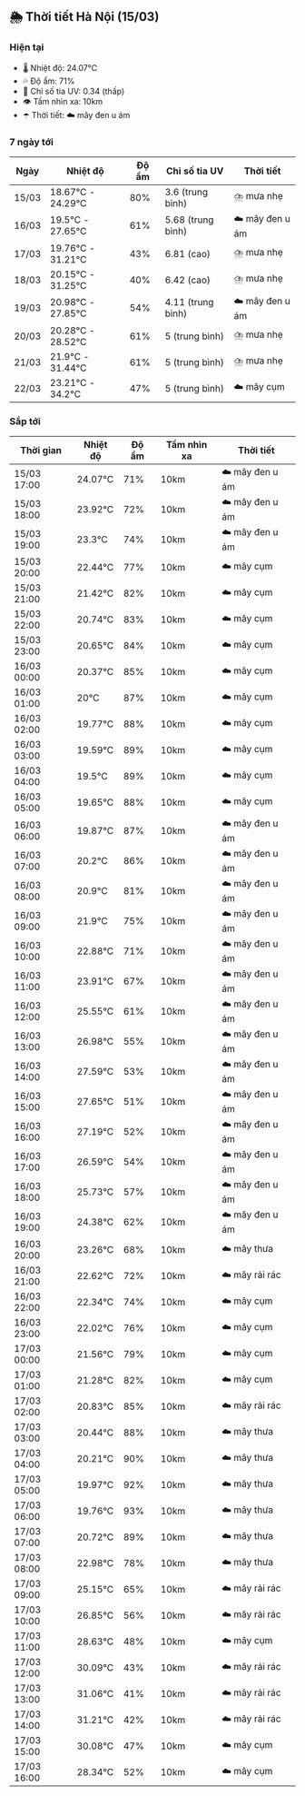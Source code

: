 ## 🌦️ Thời tiết Hà Nội (15/03)

### Hiện tại

- 🌡️ Nhiệt độ: 24.07℃
- 💦 Độ ẩm: 71%
- 🌟 Chỉ số tia UV: 0.34 (thấp)
- 👁️ Tầm nhìn xa: 10km
- ☂️ Thời tiết: ☁️ mây đen u ám

### 7 ngày tới

| Ngày | Nhiệt độ | Độ ẩm | Chỉ số tia UV | Thời tiết |
| --- | --- | --- | --- | --- |
| 15/03 | 18.67℃ - 24.29℃ | 80% | 3.6 (trung bình) | ⛈️ mưa nhẹ |
| 16/03 | 19.5℃ - 27.65℃ | 61% | 5.68 (trung bình) | ☁️ mây đen u ám |
| 17/03 | 19.76℃ - 31.21℃ | 43% | 6.81 (cao) | ⛈️ mưa nhẹ |
| 18/03 | 20.15℃ - 31.25℃ | 40% | 6.42 (cao) | ⛈️ mưa nhẹ |
| 19/03 | 20.98℃ - 27.85℃ | 54% | 4.11 (trung bình) | ☁️ mây đen u ám |
| 20/03 | 20.28℃ - 28.52℃ | 61% | 5 (trung bình) | ⛈️ mưa nhẹ |
| 21/03 | 21.9℃ - 31.44℃ | 61% | 5 (trung bình) | ⛈️ mưa nhẹ |
| 22/03 | 23.21℃ - 34.2℃ | 47% | 5 (trung bình) | ☁️ mây cụm |

### Sắp tới

| Thời gian | Nhiệt độ | Độ ẩm | Tầm nhìn xa | Thời tiết |
| --- | --- | --- | --- | --- |
| 15/03 17:00 | 24.07℃ | 71% | 10km | ☁️ mây đen u ám |
| 15/03 18:00 | 23.92℃ | 72% | 10km | ☁️ mây đen u ám |
| 15/03 19:00 | 23.3℃ | 74% | 10km | ☁️ mây đen u ám |
| 15/03 20:00 | 22.44℃ | 77% | 10km | ☁️ mây cụm |
| 15/03 21:00 | 21.42℃ | 82% | 10km | ☁️ mây cụm |
| 15/03 22:00 | 20.74℃ | 83% | 10km | ☁️ mây cụm |
| 15/03 23:00 | 20.65℃ | 84% | 10km | ☁️ mây cụm |
| 16/03 00:00 | 20.37℃ | 85% | 10km | ☁️ mây cụm |
| 16/03 01:00 | 20℃ | 87% | 10km | ☁️ mây cụm |
| 16/03 02:00 | 19.77℃ | 88% | 10km | ☁️ mây cụm |
| 16/03 03:00 | 19.59℃ | 89% | 10km | ☁️ mây cụm |
| 16/03 04:00 | 19.5℃ | 89% | 10km | ☁️ mây cụm |
| 16/03 05:00 | 19.65℃ | 88% | 10km | ☁️ mây cụm |
| 16/03 06:00 | 19.87℃ | 87% | 10km | ☁️ mây đen u ám |
| 16/03 07:00 | 20.2℃ | 86% | 10km | ☁️ mây đen u ám |
| 16/03 08:00 | 20.9℃ | 81% | 10km | ☁️ mây đen u ám |
| 16/03 09:00 | 21.9℃ | 75% | 10km | ☁️ mây đen u ám |
| 16/03 10:00 | 22.88℃ | 71% | 10km | ☁️ mây đen u ám |
| 16/03 11:00 | 23.91℃ | 67% | 10km | ☁️ mây đen u ám |
| 16/03 12:00 | 25.55℃ | 61% | 10km | ☁️ mây đen u ám |
| 16/03 13:00 | 26.98℃ | 55% | 10km | ☁️ mây đen u ám |
| 16/03 14:00 | 27.59℃ | 53% | 10km | ☁️ mây đen u ám |
| 16/03 15:00 | 27.65℃ | 51% | 10km | ☁️ mây đen u ám |
| 16/03 16:00 | 27.19℃ | 52% | 10km | ☁️ mây đen u ám |
| 16/03 17:00 | 26.59℃ | 54% | 10km | ☁️ mây đen u ám |
| 16/03 18:00 | 25.73℃ | 57% | 10km | ☁️ mây đen u ám |
| 16/03 19:00 | 24.38℃ | 62% | 10km | ☁️ mây đen u ám |
| 16/03 20:00 | 23.26℃ | 68% | 10km | ☁️ mây thưa |
| 16/03 21:00 | 22.62℃ | 72% | 10km | ☁️ mây rải rác |
| 16/03 22:00 | 22.34℃ | 74% | 10km | ☁️ mây cụm |
| 16/03 23:00 | 22.02℃ | 76% | 10km | ☁️ mây cụm |
| 17/03 00:00 | 21.56℃ | 79% | 10km | ☁️ mây cụm |
| 17/03 01:00 | 21.28℃ | 82% | 10km | ☁️ mây cụm |
| 17/03 02:00 | 20.83℃ | 85% | 10km | ☁️ mây rải rác |
| 17/03 03:00 | 20.44℃ | 88% | 10km | ☁️ mây thưa |
| 17/03 04:00 | 20.21℃ | 90% | 10km | ☁️ mây thưa |
| 17/03 05:00 | 19.97℃ | 92% | 10km | ☁️ mây thưa |
| 17/03 06:00 | 19.76℃ | 93% | 10km | ☁️ mây thưa |
| 17/03 07:00 | 20.72℃ | 89% | 10km | ☁️ mây thưa |
| 17/03 08:00 | 22.98℃ | 78% | 10km | ☁️ mây thưa |
| 17/03 09:00 | 25.15℃ | 65% | 10km | ☁️ mây rải rác |
| 17/03 10:00 | 26.85℃ | 56% | 10km | ☁️ mây rải rác |
| 17/03 11:00 | 28.63℃ | 48% | 10km | ☁️ mây cụm |
| 17/03 12:00 | 30.09℃ | 43% | 10km | ☁️ mây rải rác |
| 17/03 13:00 | 31.06℃ | 41% | 10km | ☁️ mây rải rác |
| 17/03 14:00 | 31.21℃ | 42% | 10km | ☁️ mây rải rác |
| 17/03 15:00 | 30.08℃ | 47% | 10km | ☁️ mây cụm |
| 17/03 16:00 | 28.34℃ | 52% | 10km | ☁️ mây cụm |
